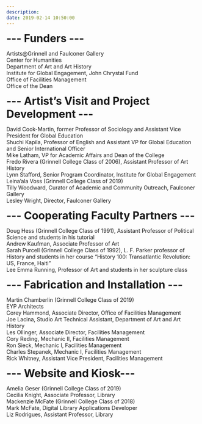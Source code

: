 ```yaml
---
description:
date: 2019-02-14 10:50:00
---
```


<span style="text-align:center; font-size:2em; font-weight:bold;">--- Funders ---</span>

Artists@Grinnell and Faulconer Gallery  
Center for Humanities  
Department of Art and Art History  
Institute for Global Engagement, John Chrystal Fund  
Office of Facilities Management  
Office of the Dean  

<span style="text-align:center; font-size:2em; font-weight:bold;">--- Artist’s Visit and Project Development ---</span>

David Cook-Martin, former Professor of Sociology and Assistant Vice President for Global Education  
Shuchi Kapila, Professor of English and Assistant VP for Global Education and Senior International Officer  
Mike Latham, VP for Academic Affairs and Dean of the College  
Fredo Rivera (Grinnell College Class of 2006), Assistant Professor of Art History  
Lynn Stafford, Senior Program Coordinator, Institute for Global Engagement  
Leina’ala Voss (Grinnell College Class of 2019)  
Tilly Woodward, Curator of Academic and Community Outreach, Faulconer Gallery  
Lesley Wright, Director, Faulconer Gallery  

<span style="text-align:center; font-size:2em; font-weight:bold;">--- Cooperating Faculty Partners ---</span>

Doug Hess (Grinnell College Class of 1991), Assistant Professor of Political Science and students in his tutorial  
Andrew Kaufman, Associate Professor of Art  
Sarah Purcell (Grinnell College Class of 1992), L. F. Parker professor of History and students in her course “History 100: Transatlantic Revolution: US, France, Haiti”  
Lee Emma Running, Professor of Art and students in her sculpture class  

<span style="text-align:center; font-size:2em; font-weight:bold;">--- Fabrication and Installation ---</span>

Martin Chamberlin (Grinnell College Class of 2019)  
EYP Architects  
Corey Hammond, Associate Director, Office of Facilities Management  
Joe Lacina, Studio Art Technical Assistant, Department of Art and Art History  
Les Ollinger, Associate Director, Facilities Management  
Cory Reding, Mechanic II, Facilities Management  
Ron Sieck, Mechanic I, Facilities Management  
Charles Stepanek, Mechanic I, Facilities Management  
Rick Whitney, Assistant Vice President, Facilities Management  

<span style="text-align:center; font-size:2em; font-weight:bold;">--- Website and Kiosk---</span>

Amelia Geser (Grinnell College Class of 2019)  
Cecilia Knight, Associate Professor, Library  
Mackenzie McFate (Grinnell College Class of 2018)  
Mark McFate, Digital Library Applications Developer  
Liz Rodrigues, Assistant Professor, Library  

